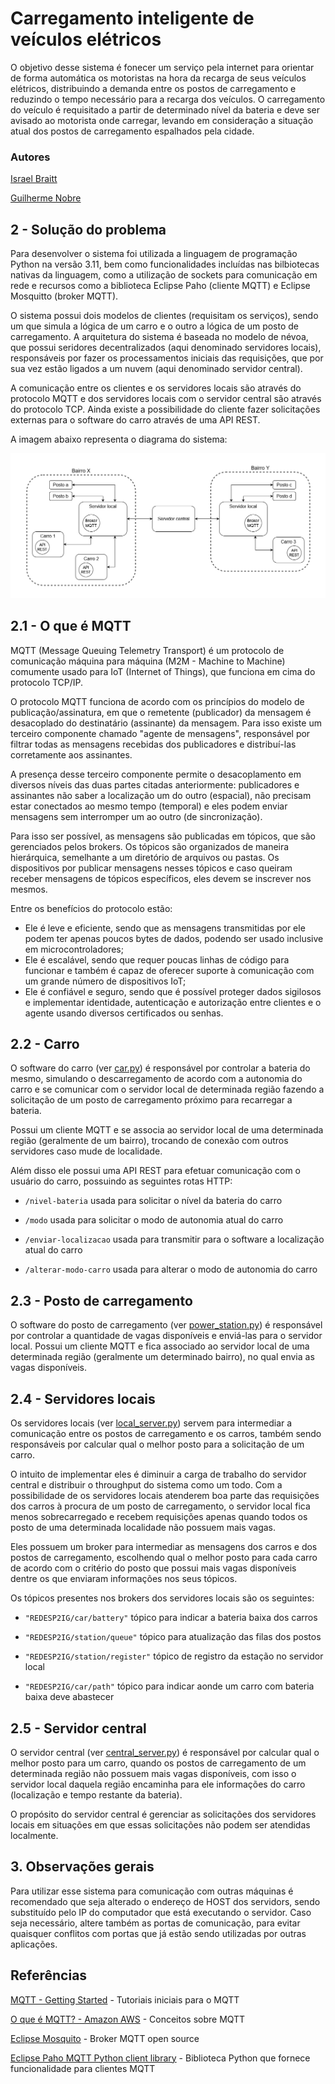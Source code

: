 # Carregamento inteligente de veículos elétricos
O objetivo desse sistema é fonecer um serviço pela internet para orientar de forma automática os motoristas na hora da recarga de seus veículos elétricos, distribuindo a demanda entre os postos de carregamento e reduzindo o tempo necessário para a recarga dos veículos. O carregamento do veículo é requisitado a partir de determinado nível da bateria e deve ser avisado ao motorista onde carregar, levando em consideração a situação atual dos postos de carregamento espalhados pela cidade.

### Autores

[Israel Braitt](https://github.com/israelbraitt)

[Guilherme Nobre](https://github.com/Helmeppun)

## 2 - Solução do problema

Para desenvolver o sistema foi utilizada a linguagem de programação Python na versão 3.11, bem como funcionalidades incluídas nas bilbiotecas nativas da linguagem, como a utilização de sockets para comunicação em rede e recursos como a biblioteca Eclipse Paho (cliente MQTT) e Eclipse Mosquitto (broker MQTT).

O sistema possui dois modelos de clientes (requisitam os serviços), sendo um que simula a lógica de um carro e o outro a lógica de um posto de carregamento. A arquitetura do sistema é baseada no modelo de névoa, que possui seridores decentralizados (aqui denominado servidores locais), responsáveis por fazer os processamentos iniciais das requisições, que por sua vez estão ligados a um nuvem (aqui denominado servidor central).

A comunicação entre os clientes e os servidores locais são através do protocolo MQTT e dos servidores locais com o servidor central são através do protocolo TCP. Ainda existe a possibilidade do cliente fazer solicitações externas para o software do carro através de uma API REST.

A imagem abaixo representa o diagrama do sistema:

![Diagrama do sistema](https://github.com/israelbraitt/carregamento-inteligente-de-veiculos-eletricos/blob/main/resources/diagrama%20do%20sistema.png)

## 2.1 - O que é MQTT
MQTT (Message Queuing Telemetry Transport) é um protocolo de comunicação máquina para máquina (M2M - Machine to Machine) comumente usado para IoT (Internet of Things), que funciona em cima do protocolo TCP/IP.

O protocolo MQTT funciona de acordo com os princípios do modelo de publicação/assinatura, em que o remetente (publicador) da mensagem é desacoplado do destinatário (assinante) da mensagem. Para isso existe um terceiro componente chamado "agente de mensagens", responsável por filtrar todas as mensagens recebidas dos publicadores e distribuí-las corretamente aos assinantes.

A presença desse terceiro componente permite o desacoplamento em diversos níveis das duas partes citadas anteriormente: publicadores e assinantes não saber a localização um do outro (espacial), não precisam estar conectados ao mesmo tempo (temporal) e eles podem enviar mensagens sem interromper um ao outro (de sincronização).

Para isso ser possível, as mensagens são publicadas em tópicos, que são gerenciados pelos brokers. Os tópicos são organizados de maneira hierárquica, semelhante a um diretório de arquivos ou pastas. Os dispositivos por publicar mensagens nesses tópicos e caso queiram receber mensagens de tópicos específicos, eles devem se inscrever nos mesmos.

Entre os benefícios do protocolo estão:
- Ele é leve e eficiente, sendo que as mensagens transmitidas por ele podem ter apenas poucos bytes de dados, podendo ser usado inclusive em microcontroladores;
- Ele é escalável, sendo que requer poucas linhas de código para funcionar e também é capaz de oferecer suporte à comunicação com um grande número de dispositivos IoT;
- Ele é confiável e seguro, sendo que é possível proteger dados sigilosos e implementar identidade, autenticação e autorização entre clientes e o agente usando diversos certificados ou senhas.

## 2.2 - Carro
O software do carro (ver [car.py]) é responsável por controlar a bateria do mesmo, simulando o descarregamento de acordo com a autonomia do carro e se comunicar com o servidor local de determinada região fazendo a solicitação de um posto de carregamento próximo para recarregar a bateria.

Possui um cliente MQTT e se associa ao servidor local de uma determinada região (geralmente de um bairro), trocando de conexão com outros servidores caso mude de localidade.

Além disso ele possui uma API REST para efetuar comunicação com o usuário do carro, possuindo as seguintes rotas HTTP:
- `/nivel-bateria`
    usada para solicitar o nível da bateria do carro
    
- `/modo`
    usada para solicitar o modo de autonomia atual do carro
    
- `/enviar-localizacao`
    usada para transmitir para o software a localização atual do carro
    
- `/alterar-modo-carro`
    usada para alterar o modo de autonomia do carro

## 2.3 - Posto de carregamento
O software do posto de carregamento (ver [power_station.py]) é responsável por controlar a quantidade de vagas disponíveis e enviá-las para o servidor local. Possui um cliente MQTT e fica associado ao servidor local de uma determinada região (geralmente um determinado bairro), no qual envia as vagas disponíveis.

## 2.4 - Servidores locais
Os servidores locais (ver [local_server.py]) servem para intermediar a comunicação entre os postos de carregamento e os carros, também sendo responsáveis por calcular qual o melhor posto para a solicitação de um carro.

O intuito de implementar eles é diminuir a carga de trabalho do servidor central e distribuir o throughput do sistema como um todo. Com a possibilidade de os servidores locais atenderem boa parte das requisições dos carros à procura de um posto de carregamento, o servidor local fica menos sobrecarregado e recebem requisições apenas quando todos os posto de uma determinada localidade não possuem mais vagas.

Eles possuem um broker para intermediar as mensagens dos carros e dos postos de carregamento, escolhendo qual o melhor posto para cada carro de acordo com o critério do posto que possui mais vagas disponíveis dentre os que enviaram informações nos seus tópicos.

Os tópicos presentes nos brokers dos servidores locais são os seguintes:
- `"REDESP2IG/car/battery"`
    tópico para indicar a bateria baixa dos carros
    
- `"REDESP2IG/station/queue"`
    tópico para atualização das filas dos postos
    
- `"REDESP2IG/station/register"`
    tópico de registro da estação no servidor local
    
- `"REDESP2IG/car/path"`
    tópico para indicar aonde um carro com bateria baixa deve abastecer

## 2.5 - Servidor central
O servidor central (ver [central_server.py]) é responsável por calcular qual o melhor posto para um carro, quando os postos de carregamento de um determinada região não possuem mais vagas disponíveis, com isso o servidor local daquela região encaminha para ele informações do carro (localização e tempo restante da bateria).

O propósito do servidor central é gerenciar as solicitações dos servidores locais em situações em que essas solicitações não podem ser atendidas localmente.

## 3. Observações gerais
Para utilizar esse sistema para comunicação com outras máquinas é recomendado que seja alterado o endereço de HOST dos servidors, sendo substituído pelo IP do computador que está executando o servidor. Caso seja necessário, altere também as portas de comunicação, para evitar quaisquer conflitos com portas que já estão sendo utilizadas por outras aplicações.

## Referências
[MQTT - Getting Started](https://mqtt.org/getting-started/) - Tutoriais iniciais para o MQTT

[O que é MQTT? - Amazon AWS](https://aws.amazon.com/pt/what-is/mqtt/) - Conceitos sobre MQTT

[Eclipse Mosquito](https://mosquitto.org/) - Broker MQTT open source

[Eclipse Paho MQTT Python client library](https://pypi.org/project/paho-mqtt) - Biblioteca Python que fornece funcionalidade para clientes MQTT

[//]: # (Referências do relatório)
   [car.py]: <https://github.com/israelbraitt/carregamento-inteligente-de-veiculos-eletricos/blob/main/client%20car/car.py>
   [power_station.py]: <https://github.com/israelbraitt/carregamento-inteligente-de-veiculos-eletricos/blob/main/client%20power%20station/power_station.py>
   [local_server.py]: <https://github.com/israelbraitt/carregamento-inteligente-de-veiculos-eletricos/blob/main/local%20server/local_server.py>
   [central_server.py]: <https://github.com/israelbraitt/carregamento-inteligente-de-veiculos-eletricos/blob/main/central%20server/central_server.py>
   
   
